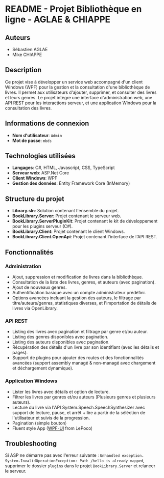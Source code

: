 # README - Projet Bibliothèque en ligne - AGLAE & CHIAPPE

## Auteurs
- Sébastien AGLAE
- Mike CHIAPPE

## Description
Ce projet vise à développer un service web accompagné d'un client Windows (WPF) pour la gestion et la consultation d'une bibliothèque de livres. Il permet aux utilisateurs d'ajouter, supprimer, et consulter des livres et leurs genres. Le projet intègre une interface d'administration web, une API REST pour les interactions serveur, et une application Windows pour la consultation des livres.  

## Informations de connexion
- **Nom d'utilisateur**: `Admin`
- **Mot de passe**: `mbds`

## Technologies utilisées
- **Langages**: C#, HTML, Javascript, CSS, TypeScript
- **Serveur web**: ASP.Net Core
- **Client Windows**: WPF
- **Gestion des données**: Entity Framework Core (InMemory)

## Structure du projet
- **Library.sln**: Solution contenant l'ensemble du projet.
- **BookLibrary.Server**: Projet contenant le serveur web.
- **BookLibrary.ServerPluginKit**: Projet contenant le kit de développement pour les plugins serveur (C#).
- **BookLibrary.Client**: Projet contenant le client Windows.
- **BookLibrary.Client.OpenApi**: Projet contenant l'interface de l'API REST.

## Fonctionnalités
### Administration
- Ajout, suppression et modification de livres dans la bibliothèque.
- Consultation de la liste des livres, genres, et auteurs (avec pagination).
- Ajout de nouveaux genres.
- Authentification basique avec un compte administrateur prédéfini.
- Options avancées incluant la gestion des auteurs, le filtrage par titre/auteurs/genres, statistiques diverses, et l'importation de détails de livres via OpenLibrary.

### API REST
- Listing des livres avec pagination et filtrage par genre et/ou auteur.
- Listing des genres disponibles avec pagination.
- Listing des auteurs disponibles avec pagination.
- Récupération des détails d'un livre par son identifiant (avec les détails et pages).
- Support de plugins pour ajouter des routes et des fonctionnalités avancées (support assembly managé & non-managé avec chargement et déchargement dynamique).

### Application Windows
- Lister les livres avec détails et option de lecture.
- Filtrer les livres par genres et/ou auteurs (Plusieurs genres et plusieurs auteurs).
- Lecture du livre via l'API System.Speech.SpeechSynthesizer avec support de lecture, pause, et arrêt + lire a partir de la séléction de l'utilisateur et suivis de la progression.
- Pagination (simple bouton)
- Fluent style App ([WPF-UI](https://github.com/lepoco/wpfui)  from LePoco)

## Troubleshooting

Si ASP ne démarre pas avec l'erreur suivante : `Unhandled exception. System.InvalidOperationException: Path /hello is already mapped`, supprimer le dossier `plugins` dans le projet `BookLibrary.Server` et relancer le serveur.
